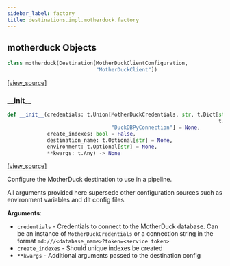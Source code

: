 ```yaml
---
sidebar_label: factory
title: destinations.impl.motherduck.factory
---
```


## motherduck Objects

```python
class motherduck(Destination[MotherDuckClientConfiguration,
                             "MotherDuckClient"])
```

[[view_source]](https://github.com/dlt-hub/dlt/blob/9857029af018a582dd24da4070562f58bb7e9fc5/dlt/destinations/impl/motherduck/factory.py#L17)

### \_\_init\_\_

```python
def __init__(credentials: t.Union[MotherDuckCredentials, str, t.Dict[str,
                                                                     t.Any],
                                  "DuckDBPyConnection"] = None,
             create_indexes: bool = False,
             destination_name: t.Optional[str] = None,
             environment: t.Optional[str] = None,
             **kwargs: t.Any) -> None
```

[[view_source]](https://github.com/dlt-hub/dlt/blob/9857029af018a582dd24da4070562f58bb7e9fc5/dlt/destinations/impl/motherduck/factory.py#L50)

Configure the MotherDuck destination to use in a pipeline.

All arguments provided here supersede other configuration sources such as environment variables and dlt config files.

**Arguments**:

- `credentials` - Credentials to connect to the MotherDuck database. Can be an instance of `MotherDuckCredentials` or
  a connection string in the format `md:///<database_name>?token=<service token>`
- `create_indexes` - Should unique indexes be created
- `**kwargs` - Additional arguments passed to the destination config

